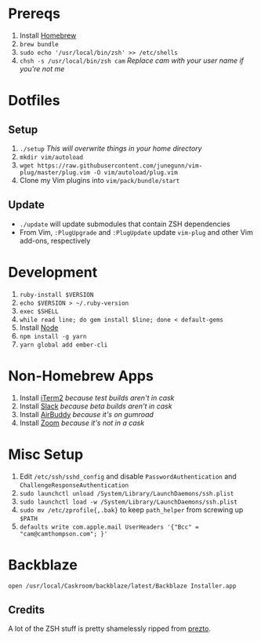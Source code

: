 # Prereqs
1. Install [Homebrew](brew.sh)
2. `brew bundle`
3. `sudo echo '/usr/local/bin/zsh' >> /etc/shells`
4. `chsh -s /usr/local/bin/zsh cam` *Replace cam with your user name if you're not me*

# Dotfiles
## Setup
1. `./setup` *This will overwrite things in your home directory*
2. `mkdir vim/autoload`
3. `wget https://raw.githubusercontent.com/junegunn/vim-plug/master/plug.vim -O vim/autoload/plug.vim`
4. Clone my Vim plugins into `vim/pack/bundle/start`

## Update
* `./update` will update submodules that contain ZSH dependencies
* From Vim, `:PlugUpgrade` and `:PlugUpdate` update `vim-plug` and other Vim add-ons, respectively

# Development
1. `ruby-install $VERSION`
2. `echo $VERSION > ~/.ruby-version`
3. `exec $SHELL`
4. `while read line; do gem install $line; done < default-gems`
5. Install [Node](nodejs.org)
6. `npm install -g yarn`
7. `yarn global add ember-cli`

# Non-Homebrew Apps
1. Install [iTerm2](https://iterm2.com/downloads.html) *because test builds aren't in cask*
2. Install [Slack](https://slack.com/beta/mac) *because beta builds aren't in cask*
3. Install [AirBuddy](https://gumroad.com/discover?query=airbuddy#HkXQH) *because it's on gumroad*
4. Install [Zoom](https://zoom.us/support/download) *because it's not in a cask*

# Misc Setup
1. Edit `/etc/ssh/sshd_config` and disable `PasswordAuthentication` and `ChallengeResponseAuthentication`
2. `sudo launchctl unload /System/Library/LaunchDaemons/ssh.plist`
3. `sudo launchctl load -w /System/Library/LaunchDaemons/ssh.plist`
4. `sudo mv /etc/zprofile{,.bak}` to keep `path_helper` from screwing up `$PATH`
5. `defaults write com.apple.mail UserHeaders '{"Bcc" = "cam@camthompson.com"; }'`

# Backblaze
`open /usr/local/Caskroom/backblaze/latest/Backblaze Installer.app`

## Credits
A lot of the ZSH stuff is pretty shamelessly ripped from [prezto](https://github.com/sorin-ionescu/prezto).
